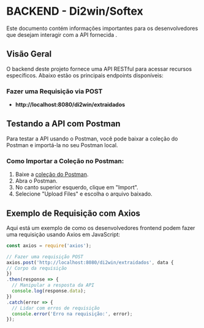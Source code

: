 # BACKEND - Di2win/Softex

Este documento contém informações importantes para os desenvolvedores que desejam interagir com a API fornecida .

## Visão Geral

O backend deste projeto fornece uma API RESTful para acessar recursos específicos. Abaixo estão os principais endpoints disponíveis:

### Fazer uma Requisição via POST

- **http://localhost:8080/di2win/extraidados**

## Testando a API com Postman

Para testar a API usando o Postman, você pode baixar a coleção do Postman e importá-la no seu Postman local.

### Como Importar a Coleção no Postman:

1. Baixe a [coleção do Postman](./\postman\Di2win.postman_collection.json).
2. Abra o Postman.
3. No canto superior esquerdo, clique em "Import".
4. Selecione "Upload Files" e escolha o arquivo baixado.

## Exemplo de Requisição com Axios

Aqui está um exemplo de como os desenvolvedores frontend podem fazer uma requisição usando Axios em JavaScript:

```javascript
const axios = require('axios');

// Fazer uma requisição POST
axios.post('http://localhost:8080/di2win/extraidados', data {
// Corpo da requisição
})
.then(response => {
  // Manipular a resposta da API
  console.log(response.data);
})
.catch(error => {
  // Lidar com erros de requisição
  console.error('Erro na requisição:', error);
});




